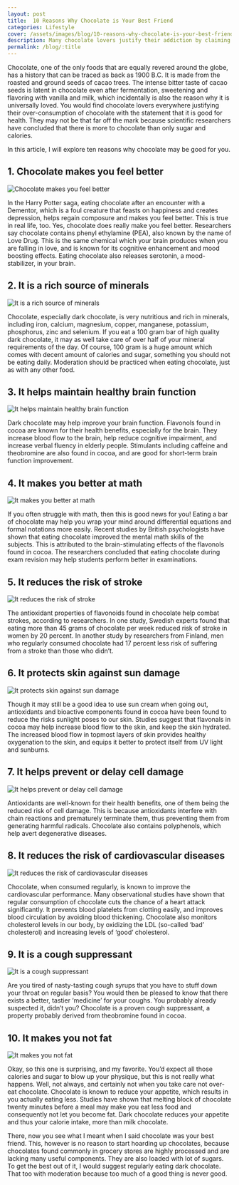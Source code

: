 ```yaml
---
layout: post
title:  10 Reasons Why Chocolate is Your Best Friend
categories: Lifestyle
cover: /assets/images/blog/10-reasons-why-chocolate-is-your-best-friend/0.jpg
description: Many chocolate lovers justify their addiction by claiming it is healthy, but are they correct? Read on to learn 10 reasons why chocolate is good for you!
permalink: /blog/:title
---
```


Chocolate, one of the only foods that are equally revered around the globe, has a history that can be traced as back as 1900 B.C. It is made from the roasted and ground seeds of cacao trees. The intense bitter taste of cacao seeds is latent in chocolate even after fermentation, sweetening and flavoring with vanilla and milk, which incidentally is also the reason why it is universally loved. You would find chocolate lovers everywhere justifying their over-consumption of chocolate with the statement that it is good for health. They may not be that far off the mark because scientific researchers have concluded that there is more to chocolate than only sugar and calories.

In this article, I will explore ten reasons why chocolate may be good for you.

## 1. Chocolate makes you feel better
![Chocolate makes you feel better](/assets/images/blog/10-reasons-why-chocolate-is-your-best-friend/1.jpg)

In the Harry Potter saga, eating chocolate after an encounter with a Dementor, which is a foul creature that feasts on happiness and creates depression, helps regain composure and makes you feel better. This is true in real life, too. Yes, chocolate does really make you feel better. Researchers say chocolate contains phenyl ethylamine (PEA), also known by the name of Love Drug. This is the same chemical which your brain produces when you are falling in love, and is known for its cognitive enhancement and mood boosting effects. Eating chocolate also releases serotonin, a mood-stabilizer, in your brain.

## 2. It is a rich source of minerals
![It is a rich source of minerals](/assets/images/blog/10-reasons-why-chocolate-is-your-best-friend/2.jpg)

Chocolate, especially dark chocolate, is very nutritious and rich in minerals, including iron, calcium, magnesium, copper, manganese, potassium, phosphorus, zinc and selenium. If you eat a 100 gram bar of high quality dark chocolate, it may as well take care of over half of your mineral requirements of the day. Of course, 100 gram is a huge amount which comes with decent amount of calories and sugar, something you should not be eating daily. Moderation should be practiced when eating chocolate, just as with any other food.

## 3. It helps maintain healthy brain function
![It helps maintain healthy brain function](/assets/images/blog/10-reasons-why-chocolate-is-your-best-friend/3.png)

Dark chocolate may help improve your brain function. Flavonols found in cocoa are known for their health benefits, especially for the brain. They increase blood flow to the brain, help reduce cognitive impairment, and increase verbal fluency in elderly people. Stimulants including caffeine and theobromine are also found in cocoa, and are good for short-term brain function improvement.

## 4. It makes you better at math
![It makes you better at math](/assets/images/blog/10-reasons-why-chocolate-is-your-best-friend/4.jpg)

If you often struggle with math, then this is good news for you! Eating a bar of chocolate may help you wrap your mind around differential equations and formal notations more easily. Recent studies by British psychologists have shown that eating chocolate improved the mental math skills of the subjects. This is attributed to the brain-stimulating effects of the flavonols found in cocoa. The researchers concluded that eating chocolate during exam revision may help students perform better in examinations.

## 5. It reduces the risk of stroke
![It reduces the risk of stroke](/assets/images/blog/10-reasons-why-chocolate-is-your-best-friend/5.jpg)

The antioxidant properties of flavonoids found in chocolate help combat strokes, according to researchers. In one study, Swedish experts found that eating more than 45 grams of chocolate per week reduced risk of stroke in women by 20 percent. In another study by researchers from Finland, men who regularly consumed chocolate had 17 percent less risk of suffering from a stroke than those who didn’t.

## 6. It protects skin against sun damage
![It protects skin against sun damage](/assets/images/blog/10-reasons-why-chocolate-is-your-best-friend/6.jpg)

Though it may still be a good idea to use sun cream when going out, antioxidants and bioactive components found in cocoa have been found to reduce the risks sunlight poses to our skin. Studies suggest that flavonals in cocoa may help increase blood flow to the skin, and keep the skin hydrated. The increased blood flow in topmost layers of skin provides healthy oxygenation to the skin, and equips it better to protect itself from UV light and sunburns.

## 7. It helps prevent or delay cell damage
![It helps prevent or delay cell damage](/assets/images/blog/10-reasons-why-chocolate-is-your-best-friend/7.png)

Antioxidants are well-known for their health benefits, one of them being the reduced risk of cell damage. This is because antioxidants interfere with chain reactions and prematurely terminate them, thus preventing them from generating harmful radicals. Chocolate also contains polyphenols, which help avert degenerative diseases.

## 8. It reduces the risk of cardiovascular diseases
![It reduces the risk of cardiovascular diseases](/assets/images/blog/10-reasons-why-chocolate-is-your-best-friend/8.jpg)

Chocolate, when consumed regularly, is known to improve the cardiovascular performance. Many observational studies have shown that regular consumption of chocolate cuts the chance of a heart attack significantly. It prevents blood platelets from clotting easily, and improves blood circulation by avoiding blood thickening. Chocolate also monitors cholesterol levels in our body, by oxidizing the LDL (so-called ‘bad’ cholesterol) and increasing levels of ‘good’ cholesterol.

## 9. It is a cough suppressant
![It is a cough suppressant](/assets/images/blog/10-reasons-why-chocolate-is-your-best-friend/9.jpg)

Are you tired of nasty-tasting cough syrups that you have to stuff down your throat on regular basis? You would then be pleased to know that there exists a better, tastier ‘medicine’ for your coughs. You probably already suspected it, didn’t you? Chocolate is a proven cough suppressant, a property probably derived from theobromine found in cocoa.

## 10. It makes you not fat
![It makes you not fat](/assets/images/blog/10-reasons-why-chocolate-is-your-best-friend/10.jpg)

Okay, so this one is surprising, and my favorite. You’d expect all those calories and sugar to blow up your physique, but this is not really what happens. Well, not always, and certainly not when you take care not over-eat chocolate. Chocolate is known to reduce your appetite, which results in you actually eating less. Studies have shown that melting block of chocolate twenty minutes before a meal may make you eat less food and consequently not let you become fat. Dark chocolate reduces your appetite and thus your calorie intake, more than milk chocolate.

There, now you see what I meant when I said chocolate was your best friend. This, however is no reason to start hoarding up chocolates, because chocolates found commonly in grocery stores are highly processed and are lacking many useful components. They are also loaded with lot of sugars. To get the best out of it, I would suggest regularly eating dark chocolate. That too with moderation because too much of a good thing is never good.
